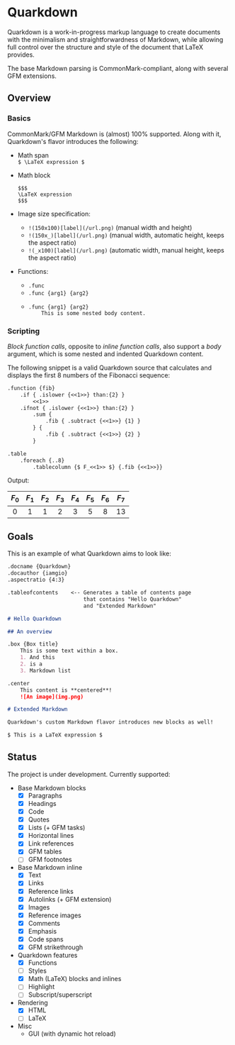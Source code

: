 # Quarkdown

Quarkdown is a work-in-progress markup language to create documents with the minimalism and straightforwardness of Markdown,
while allowing full control over the structure and style of the document that LaTeX provides.

The base Markdown parsing is CommonMark-compliant, along with several GFM extensions.

## Overview

### Basics
CommonMark/GFM Markdown is (almost) 100% supported. Along with it, Quarkdown's flavor introduces the following:

- Math span  
  `$ \LaTeX expression $`

- Math block
  ```
  $$$
  \LaTeX expression
  $$$
  ```
  
- Image size specification:  
  - `!(150x100)[label](/url.png)` (manual width and height)
  - `!(150x_)[label](/url.png)` (manual width, automatic height, keeps the aspect ratio)
  - `!(_x100)[label](/url.png)` (automatic width, manual height, keeps the aspect ratio)


- Functions:
  - `.func`
  - `.func {arg1} {arg2}`
  - ```
    .func {arg1} {arg2}
        This is some nested body content.
    ```

### Scripting
_Block function calls_, opposite to _inline function calls_, also support a _body_ argument,
which is some nested and indented Quarkdown content. 

The following snippet is a valid Quarkdown source that calculates and displays the first 8 numbers of the Fibonacci sequence:
```markdown
.function {fib}
    .if { .islower {<<1>>} than:{2} }
        <<1>>
    .ifnot { .islower {<<1>>} than:{2} }
        .sum {
            .fib { .subtract {<<1>>} {1} }
        } {
            .fib { .subtract {<<1>>} {2} }
        }

.table
    .foreach {..8}
        .tablecolumn {$ F_<<1>> $} {.fib {<<1>>}}
```

Output:

| $F_0$ | $F_1$ | $F_2$ | $F_3$ | $F_4$ | $F_5$ | $F_6$ | $F_7$ |
|:-----:|:-----:|:-----:|:-----:|:-----:|:-----:|:-----:|:-----:|
|   0   |   1   |   1   |   2   |   3   |   5   |   8   |  13   |

## Goals

This is an example of what Quarkdown aims to look like:
```markdown
.docname {Quarkdown}
.docauthor {iamgio}
.aspectratio {4:3}

.tableofcontents    <-- Generates a table of contents page
                        that contains "Hello Quarkdown"
                        and "Extended Markdown"

# Hello Quarkdown

## An overview

.box {Box title}
    This is some text within a box.
    1. And this
    2. is a
    3. Markdown list

.center
    This content is **centered**!
    ![An image](img.png)

# Extended Markdown

Quarkdown's custom Markdown flavor introduces new blocks as well!

$ This is a LaTeX expression $

```

## Status

The project is under development. Currently supported:

- Base Markdown blocks
  - [x] Paragraphs
  - [x] Headings
  - [x] Code
  - [x] Quotes
  - [x] Lists (+ GFM tasks)
  - [x] Horizontal lines
  - [x] Link references
  - [x] GFM tables
  - [ ] GFM footnotes

- Base Markdown inline
  - [x] Text
  - [x] Links
  - [x] Reference links
  - [x] Autolinks (+ GFM extension)
  - [x] Images
  - [x] Reference images
  - [x] Comments
  - [x] Emphasis
  - [x] Code spans
  - [x] GFM strikethrough

- Quarkdown features
  - [x] Functions
  - [ ] Styles
  - [x] Math (LaTeX) blocks and inlines
  - [ ] Highlight
  - [ ] Subscript/superscript

- Rendering
  - [x] HTML
  - [ ] LaTeX
  
- Misc
  - GUI (with dynamic hot reload)
